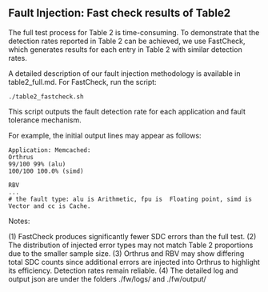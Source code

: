 ## Fault Injection: Fast check results of Table2

The full test process for Table 2 is time-consuming. To demonstrate that the detection rates reported in Table 2 can be achieved, we use FastCheck, which generates results for each entry in Table 2 with similar detection rates.

A detailed description of our fault injection methodology is available in table2_full.md. For FastCheck, run the script:

```
./table2_fastcheck.sh
```

This script outputs the fault detection rate for each application and fault tolerance mechanism.

For example, the initial output lines may appear as follows:

```shell
Application: Memcached:      
Orthrus
99/100 99% (alu)
100/100 100.0% (simd)

RBV
...
# the fault type: alu is Arithmetic, fpu is  Floating point, simd is Vector and cc is Cache.

```

Notes:

(1) FastCheck produces significantly fewer SDC errors than the full test.
(2) The distribution of injected error types may not match Table 2 proportions due to the smaller sample size.
(3) Orthrus and RBV may show differing total SDC counts since additional errors are injected into Orthrus to highlight its efficiency. Detection rates remain reliable.
(4) The detailed log and output json are under the folders ./fw/logs/ and ./fw/output/
